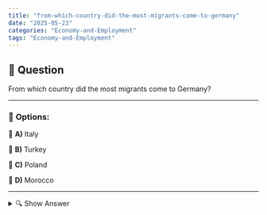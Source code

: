 ```yaml
---
title: "from-which-country-did-the-most-migrants-come-to-germany"
date: "2025-05-23"
categories: "Economy-and-Employment"
tags: "Economy-and-Employment"
---
```


## 📌 **Question**

From which country did the most migrants come to Germany?



---

### 📝 **Options:**

🔘 **A)** Italy

🔘 **B)** Turkey

🔘 **C)** Poland

🔘 **D)** Morocco

---

<details>
  <summary>🔍 Show Answer</summary>

  <p>
💡  <b>Correct Answer:</b>  b
  </p>
  <p>
    📖<b>Explanation:</b>
    
  </p>
</details>
